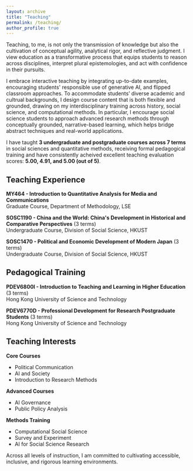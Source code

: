 ```yaml
---
layout: archive
title: "Teaching"
permalink: /teaching/
author_profile: true
---
```


Teaching, to me, is not only the transmission of knowledge but also the cultivation of conceptual agility, analytical rigor, and reflective judgment. I view education as a transformative process that equips students to reason across disciplines, interpret plural epistemologies, and act with confidence in their pursuits.

I embrace interactive teaching by integrating up-to-date examples, encouraging students' responsible use of generative AI, and flipped classroom approaches. To accommodate students’ diverse academic and cultrual backgrounds, I design course content that is both flexible and grounded, drawing on my interdisciplinary training across history, social science, and computational methods. In particular, I encourage social science students to approach advanced research methods through conceptually grounded, narrative-based learning, which helps bridge abstract techniques and real-world applications.

I have taught **3 undergraduate and postgraduate courses across 7 terms** in social sciences and quantitative methods, receiving formal pedagogical training and have consistently acheived excellent teaching evaluation scores: **5.00, 4.91, and 5.00 (out of 5)**.

## Teaching Experience

**MY464 - Introduction to Quantitative Analysis for Media and Communications**  
Graduate Course, Department of Methodology, LSE

**SOSC1190 - China and the World: China's Development in Historical and Comparative Perspectives** (3 terms)  
Undergraduate Course, Division of Social Science, HKUST

**SOSC1470 - Political and Economic Development of Modern Japan** (3 terms)  
Undergraduate Course, Division of Social Science, HKUST

## Pedagogical Training

**PDEV6800I - Introduction to Teaching and Learning in Higher Education** (3 terms)  
Hong Kong University of Science and Technology  

**PDEV6770D - Professional Development for Research Postgraduate Students** (3 terms)  
Hong Kong University of Science and Technology  

## Teaching Interests

**Core Courses**
- Political Communication
- AI and Society
- Introduction to Research Methods

**Advanced Courses**
- AI Governance
- Public Policy Analysis

**Methods Training**
- Computational Social Science
- Survey and Experiment
- AI for Social Science Research

Across all levels of instruction, I am committed to cultivating accessible, inclusive, and rigorous learning environments.
